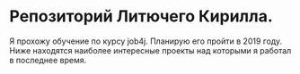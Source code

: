 
# Репозиторий Литючего Кирилла.
Я прохожу обучение по курсу job4j. Планирую его пройти в 2019 году.
Ниже находятся наиболее интересные проекты над которыми я работал в последнее время.

